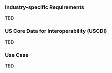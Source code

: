 ### Industry-specific Requirements

TBD

<a name="uscdi"></a>
### US Core Data for Interoperability (USCDI)

TBD

### Use Case

TBD
